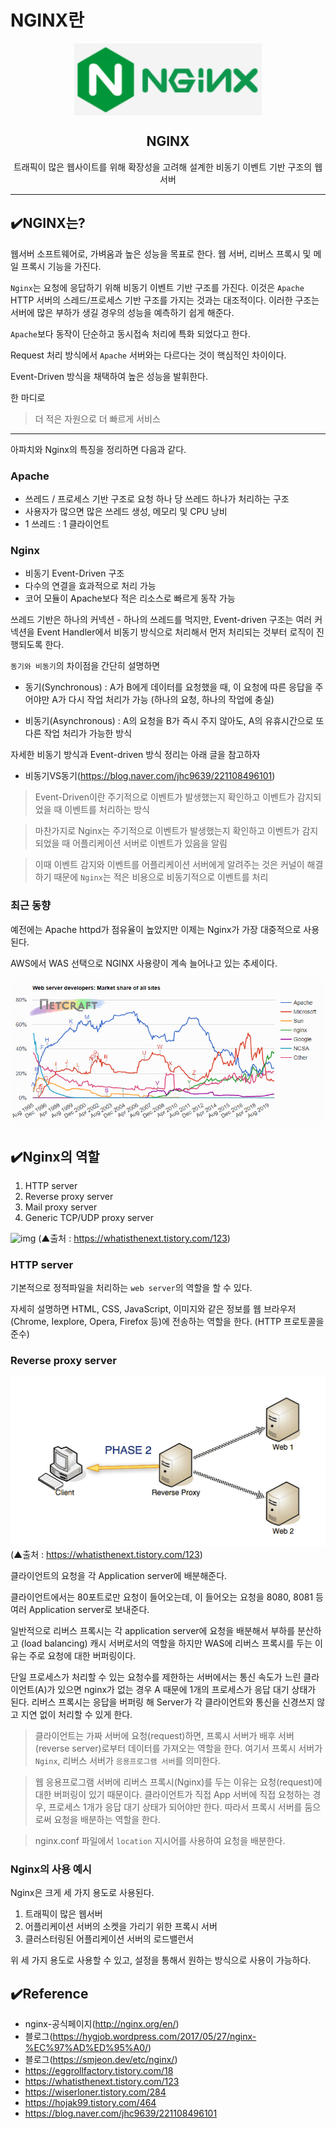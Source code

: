 # NGINX란

<p align="center">
    <img width="300px" src="../.vuepress/public/images/img-nginx/1.nginx.png" align="center" alt="Membership" />
    <h2 align="center">NGINX</h2>
    <p align="center">트래픽이 많은 웹사이트를 위해 확장성을 고려해 설계한 비동기 이벤트 기반 구조의 웹서버</p>
</p>

---

## ✔️NGINX는?

웹서버 소프트웨어로, 가벼움과 높은 성능을 목표로 한다. 웹 서버, 리버스 프록시 및 메일 프록시 기능을 가진다.

`Nginx`는 요청에 응답하기 위해 비동기 이벤트 기반 구조를 가진다. 이것은 `Apache` HTTP 서버의 스레드/프로세스 기반 구조를 가지는 것과는 대조적이다. 이러한 구조는 서버에 많은 부하가 생길 경우의 성능을 예측하기 쉽게 해준다.

`Apache`보다 동작이 단순하고 동시접속 처리에 특화 되었다고 한다.

Request 처리 방식에서 `Apache` 서버와는 다르다는 것이 핵심적인 차이이다.

Event-Driven 방식을 채택하여 높은 성능을 발휘한다.

한 마디로

> 더 적은 자원으로 더 빠르게 서비스

--- 

아파치와 Nginx의 특징을 정리하면 다음과 같다.

### Apache

- 쓰레드 / 프로세스 기반 구조로 요청 하나 당 쓰레드 하나가 처리하는 구조
- 사용자가 많으면 많은 쓰레드 생성, 메모리 및 CPU 낭비
- 1 쓰레드 : 1 클라이언트

### Nginx

- 비동기 Event-Driven 구조
- 다수의 연결을 효과적으로 처리 가능
- 코어 모듈이 Apache보다 적은 리소스로 빠르게 동작 가능

쓰레드 기반은 하나의 커넥션 - 하나의 쓰레드를 먹지만, Event-driven 구조는 여러 커넥션을 Event Handler에서 비동기 방식으로 처리해서 먼저 처리되는 것부터 로직이 진행되도록 한다.

`동기와 비동기`의 차이점을 간단히 설명하면

- 동기(Synchronous) : A가 B에게 데이터를 요청했을 때, 이 요청에 따른 응답을 주어야만 A가 다시 작업 처리가 가능 (하나의 요청, 하나의 작업에 충실)

- 비동기(Asynchronous) : A의 요청을 B가 즉시 주지 않아도, A의 유휴시간으로 또 다른 작업 처리가 가능한 방식

자세한 비동기 방식과 Event-driven 방식 정리는 아래 글을 참고하자

- 비동기VS동기(https://blog.naver.com/jhc9639/221108496101)

> Event-Driven이란 주기적으로 이벤트가 발생했는지 확인하고 이벤트가 감지되었을 때 이벤트를 처리하는 방식

> 마찬가지로 Nginx는 주기적으로 이벤트가 발생했는지 확인하고 이벤트가 감지되었을 때 어플리케이션 서버로 이벤트가 있음을 알림 

> 이때 이벤트 감지와 이벤트를 어플리케이션 서버에게 알려주는 것은 커널이 해결하기 때문에 `Nginx`는 적은 비용으로 비동기적으로 이벤트를 처리

### 최근 동향

예전에는 Apache httpd가 점유율이 높았지만 이제는 Nginx가 가장 대중적으로 사용된다.

AWS에서 WAS 선택으로 NGINX 사용량이 계속 늘어나고 있는 추세이다.

![img](../.vuepress/public/images/img-nginx/1.nginx-WebSeverChart.png)



## ✔️Nginx의 역할

1. HTTP server
1. Reverse proxy server
1. Mail proxy server
1. Generic TCP/UDP proxy server

![img](../.vuepress/public/images/img-nginx/1/nginx-behavior.png)
(▲출처 : https://whatisthenext.tistory.com/123)

### HTTP server

기본적으로 정적파일을 처리하는 `web server`의 역할을 할 수 있다.

자세히 설명하면 HTML, CSS, JavaScript, 이미지와 같은 정보를 웹 브라우저(Chrome, Iexplore, Opera, Firefox 등)에 전송하는 역할을 한다. (HTTP 프로토콜을 준수)

### Reverse proxy server

![img](../.vuepress/public/images/img-nginx/1.nginx-reverse-proxy.png)
(▲출처 : https://whatisthenext.tistory.com/123)

클라이언트의 요청을 각 Application server에 배분해준다.

클라이언트에서는 80포트로만 요청이 들어오는데, 이 들어오는 요청을 8080, 8081 등 여러 Application server로 보내준다.

일반적으로 리버스 프록시는 각 application server에 요청을 배분해서 부하를 분산하고 (load balancing) 캐시 서버로서의 역할을 하지만 WAS에 리버스 프록시를 두는 이유는 주로 요청에 대한 버퍼링이다.

단일 프로세스가 처리할 수 있는 요청수를 제한하는 서버에서는 통신 속도가 느린 클라이언트(A)가 있으면 nginx가 없는 경우 A 때문에 1개의 프로세스가 응답 대기 상태가 된다. 리버스 프록시는 응답을 버퍼링 해 Server가 각 클라이언트와 통신을 신경쓰지 않고 지연 없이 처리할 수 있게 한다.

> 클라이언트는 가짜 서버에 요청(request)하면, 프록시 서버가 배후 서버(reverse server)로부터 데이터를 가져오는 역할을 한다. 여기서 프록시 서버가 `Nginx`, 리버스 서버가 `응용프로그램 서버`를 의미한다.

> 웹 응용프로그램 서버에 리버스 프록시(Nginx)를 두는 이유는 요청(request)에 대한 버퍼링이 있기 때문이다. 클라이언트가 직접 App 서버에 직접 요청하는 경우, 프로세스 1개가 응답 대기 상태가 되어야만 한다. 따라서 프록시 서버를 둠으로써 요청을 배분하는 역할을 한다.

> nginx.conf 파일에서 `location` 지시어를 사용하여 요청을 배분한다.


### Nginx의 사용 예시

Nginx은 크게 세 가지 용도로 사용된다.

1. 트래픽이 많은 웹서버
2. 어플리케이션 서버의 소켓을 가리기 위한 프록시 서버
3. 클러스터링된 어플리케이션 서버의 로드밸런서

위 세 가지 용도로 사용할 수 있고, 설정을 통해서 원하는 방식으로 사용이 가능하다.

## ✔️Reference

- nginx-공식페이지(http://nginx.org/en/)
- 블로그(https://hygjob.wordpress.com/2017/05/27/nginx-%EC%97%AD%ED%95%A0/)
- 블로그(https://smjeon.dev/etc/nginx/)
- https://eggrollfactory.tistory.com/18
- https://whatisthenext.tistory.com/123
- https://wiserloner.tistory.com/284
- https://hojak99.tistory.com/464
- https://blog.naver.com/jhc9639/221108496101